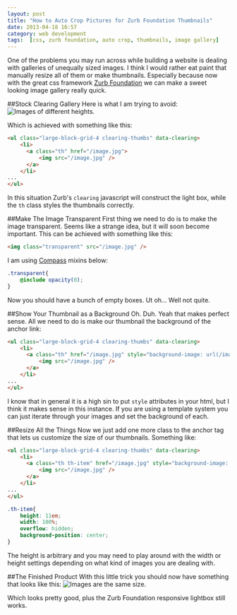 ```yaml
---
layout: post
title: "How to Auto Crop Pictures for Zurb Foundation Thumbnails"
date: 2013-04-18 16:57
category: web development
tags:  [css, zurb foundation, auto crop, thumbnails, image gallery]
---
```

One of the problems you may run across while building a website is dealing with galleries of unequally sized images. I think I would rather eat paint that manually resize all of them or make thumbnails. Especially because now with the great css framework [Zurb Foundation](http://foundation.zurb.com/) we can make a sweet looking image gallery really quick.

##Stock Clearing Gallery
Here is what I am trying to avoid:
![Images of different heights.](/images/post-content/clearing-avoid.png)

Which is achieved with something like this:

```html
<ul class="large-block-grid-4 clearing-thumbs" data-clearing>
    <li>
      <a class="th" href="/image.jpg">
          <img src="/image.jpg" />
      </a>
    </li>
...
</ul>
```

In this situation Zurb's `clearing` javascript will construct the light box, while the `th` class styles the thumbnails correctly.

##Make The Image Transparent
First thing we need to do is to make the image transparent. Seems like a strange idea, but it will soon become important. This can be achieved with something like this:

```html
<img class="transparent" src="/image.jpg" />
```

I am using [Compass](http://compass-style.org/) mixins below:
```css
.transparent{
    @include opacity(0);
}
```

Now you should have a bunch of empty boxes. Ut oh… Well not quite.

##Show Your Thumbnail as a Background
Oh. Duh. Yeah that makes perfect sense. All we need to do is make our thumbnail the background of the anchor link:

```html
<ul class="large-block-grid-4 clearing-thumbs" data-clearing>
    <li>
      <a class="th" href="/image.jpg" style="background-image: url(/image.jpg);">
          <img src="/image.jpg" />
      </a>
    </li>
...
</ul>
```

I know that in general it is a high sin to put `style` attributes in your html, but I think it makes sense in this instance. If you are using a template system you can just iterate through your images and set the background of each.

##Resize All the Things
Now we just add one more class to the anchor tag that lets us customize the size of our thumbnails. Something like:

```html
<ul class="large-block-grid-4 clearing-thumbs" data-clearing>
    <li>
      <a class="th th-item" href="/image.jpg" style="background-image: url(/image.jpg);">
          <img src="/image.jpg" />
      </a>
    </li>
...
</ul>
```

```css
.th-item{
    height: 11em;
    width: 100%;
    overflow: hidden;
    background-position: center;
}
```

The height is arbitrary and you may need to play around with the width or height settings depending on what kind of images you are dealing with.

##The Finished Product
With this little trick you should now have something that looks like this:
![Images are the same size.](/images/post-content/clearing-finished.png)

Which looks pretty good, plus the Zurb Foundation responsive lightbox still works.
